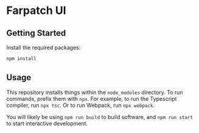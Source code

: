 # Farpatch UI

## Getting Started

Install the required packages:

```bash
npm install
```

## Usage

This repository installs things within the `node_modules` directory. To run commands, prefix them with `npx`. For example, to run the Typescript compiler, run `npx tsc`. Or to run Webpack, run `npx webpack`.

You will likely be using `npm run build` to build software, and `npm run start` to start interactive development.
